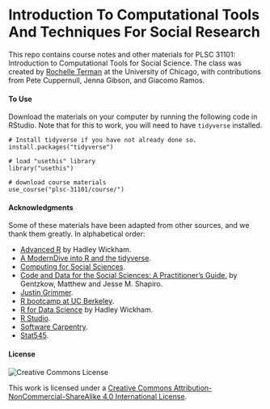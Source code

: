 # Introduction To Computational Tools And Techniques For Social Research

This repo contains course notes and other materials for PLSC 31101: Introduction to Computational Tools for Social Science. The class was created by [Rochelle Terman](http://rochelleterman.com/) at the University of Chicago, with contributions from Pete Cuppernull, Jenna Gibson, and Giacomo Ramos.

#### To Use

Download the materials on your computer by running the following code in RStudio. Note that for this to work, you will need to have `tidyverse` installed.

```{r eval = F}
# Install tidyverse if you have not already done so.
install.packages("tidyverse")

# load "usethis" library
library("usethis")

# download course materials
use_course("plsc-31101/course/")
```

#### Acknowledgments 

Some of these materials have been adapted from other sources, and we thank them greatly. In alphabetical order:

* [Advanced R](https://adv-r.hadley.nz/) by Hadley Wickham.
* [A ModernDive into R and the tidyverse](https://moderndive.netlify.com/1-getting-started.html).
* [Computing for Social Sciences](https://cfss.uchicago.edu).
* [Code and Data for the Social Sciences: A Practitioner’s Guide.](https://web.stanford.edu/~gentzkow/research/CodeAndData.pdf) by Gentzkow, Matthew and Jesse M. Shapiro.
* [Justin Grimmer](https://www.justingrimmer.org/).
* [R bootcamp at UC Berkeley](https://github.com/berkeley-scf/r-bootcamp-fall-2019).
* [R for Data Science](https://r4ds.had.co.nz/) by Hadley Wickham.
* [R Studio](https://support.rstudio.com/hc/en-us/articles/200484448).
* [Software Carpentry](http://swcarpentry.github.io/r-novice-gapminder/).
* [Stat545](https://stat545.com/).

#### License 

![Creative Commons License](https://i.creativecommons.org/l/by-nc-sa/4.0/88x31.png)

This work is licensed under a [Creative Commons Attribution-NonCommercial-ShareAlike 4.0 International License](http://creativecommons.org/licenses/by-nc-sa/4.0/).

